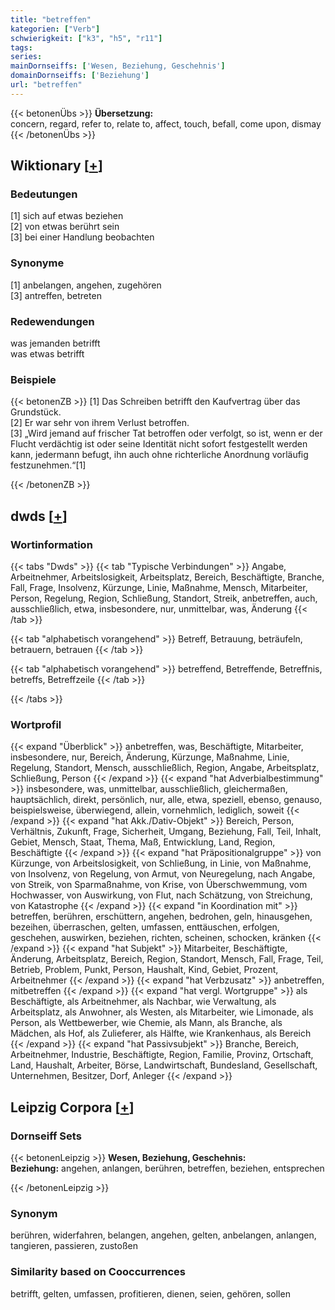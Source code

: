 ```yaml
---
title: "betreffen"
kategorien: ["Verb"]
schwierigkeit: ["k3", "h5", "r11"]
tags:
series:
mainDornseiffs: ['Wesen, Beziehung, Geschehnis']
domainDornseiffs: ['Beziehung']
url: "betreffen"
---
```


{{< betonenÜbs >}}
**Übersetzung:**  
concern, regard, refer to, relate to, affect, touch, befall, come upon, dismay  
{{< /betonenÜbs >}}

## Wiktionary [[+](https://de.wiktionary.org/wiki/betreffen)]

### Bedeutungen
[1] sich auf etwas beziehen  
[2] von etwas berührt sein  
[3] bei einer Handlung beobachten  

### Synonyme
[1] anbelangen, angehen, zugehören  
[3] antreffen, betreten  

### Redewendungen
was jemanden betrifft  
was etwas betrifft  

### Beispiele
{{< betonenZB >}}
[1] Das Schreiben betrifft den Kaufvertrag über das Grundstück.  
[2] Er war sehr von ihrem Verlust betroffen.  
[3] „Wird jemand auf frischer Tat betroffen oder verfolgt, so ist, wenn er der Flucht verdächtig ist oder seine Identität nicht sofort festgestellt werden kann, jedermann befugt, ihn auch ohne richterliche Anordnung vorläufig festzunehmen.“[1]  

{{< /betonenZB >}}


## dwds [[+](https://www.dwds.de/wb/betreffen)]

### Wortinformation
{{< tabs "Dwds" >}}
{{< tab "Typische Verbindungen" >}}
Angabe, Arbeitnehmer, Arbeitslosigkeit, Arbeitsplatz, Bereich, Beschäftigte, Branche, Fall, Frage, Insolvenz, Kürzunge, Linie, Maßnahme, Mensch, Mitarbeiter, Person, Regelung, Region, Schließung, Standort, Streik, anbetreffen, auch, ausschließlich, etwa, insbesondere, nur, unmittelbar, was, Änderung
{{< /tab >}}

{{< tab "alphabetisch vorangehend" >}}
Betreff, Betrauung, beträufeln, betrauern, betrauen
{{< /tab >}}

{{< tab "alphabetisch vorangehend" >}}
betreffend, Betreffende, Betreffnis, betreffs, Betreffzeile
{{< /tab >}}

{{< /tabs >}}

### Wortprofil
{{< expand "Überblick" >}} anbetreffen, was, Beschäftigte, Mitarbeiter, insbesondere, nur, Bereich, Änderung, Kürzunge, Maßnahme, Linie, Regelung, Standort, Mensch, ausschließlich, Region, Angabe, Arbeitsplatz, Schließung, Person {{< /expand >}}
{{< expand "hat Adverbialbestimmung" >}} insbesondere, was, unmittelbar, ausschließlich, gleichermaßen, hauptsächlich, direkt, persönlich, nur, alle, etwa, speziell, ebenso, genauso, beispielsweise, überwiegend, allein, vornehmlich, lediglich, soweit {{< /expand >}}
{{< expand "hat Akk./Dativ-Objekt" >}} Bereich, Person, Verhältnis, Zukunft, Frage, Sicherheit, Umgang, Beziehung, Fall, Teil, Inhalt, Gebiet, Mensch, Staat, Thema, Maß, Entwicklung, Land, Region, Beschäftigte {{< /expand >}}
{{< expand "hat Präpositionalgruppe" >}} von Kürzunge, von Arbeitslosigkeit, von Schließung, in Linie, von Maßnahme, von Insolvenz, von Regelung, von Armut, von Neuregelung, nach Angabe, von Streik, von Sparmaßnahme, von Krise, von Überschwemmung, vom Hochwasser, von Auswirkung, von Flut, nach Schätzung, von Streichung, von Katastrophe {{< /expand >}}
{{< expand "in Koordination mit" >}} betreffen, berühren, erschüttern, angehen, bedrohen, geln, hinausgehen, bezeihen, überraschen, gelten, umfassen, enttäuschen, erfolgen, geschehen, auswirken, beziehen, richten, scheinen, schocken, kränken {{< /expand >}}
{{< expand "hat Subjekt" >}} Mitarbeiter, Beschäftigte, Änderung, Arbeitsplatz, Bereich, Region, Standort, Mensch, Fall, Frage, Teil, Betrieb, Problem, Punkt, Person, Haushalt, Kind, Gebiet, Prozent, Arbeitnehmer {{< /expand >}}
{{< expand "hat Verbzusatz" >}} anbetreffen, mitbetreffen {{< /expand >}}
{{< expand "hat vergl. Wortgruppe" >}} als Beschäftigte, als Arbeitnehmer, als Nachbar, wie Verwaltung, als Arbeitsplatz, als Anwohner, als Westen, als Mitarbeiter, wie Limonade, als Person, als Wettbewerber, wie Chemie, als Mann, als Branche, als Mädchen, als Hof, als Zulieferer, als Hälfte, wie Krankenhaus, als Bereich {{< /expand >}}
{{< expand "hat Passivsubjekt" >}} Branche, Bereich, Arbeitnehmer, Industrie, Beschäftigte, Region, Familie, Provinz, Ortschaft, Land, Haushalt, Arbeiter, Börse, Landwirtschaft, Bundesland, Gesellschaft, Unternehmen, Besitzer, Dorf, Anleger {{< /expand >}}

## Leipzig Corpora [[+](https://corpora.uni-leipzig.de/en/res?word=betreffen&corpusId=deu_newscrawl-public_2018)]

### Dornseiff Sets
{{< betonenLeipzig >}}
**Wesen, Beziehung, Geschehnis:**  
**Beziehung:** angehen, anlangen, berühren, betreffen, beziehen, entsprechen  

{{< /betonenLeipzig >}}

### Synonym
berühren, widerfahren, belangen, angehen, gelten, anbelangen, anlangen, tangieren, passieren, zustoßen


### Similarity based on Cooccurrences
betrifft, gelten, umfassen, profitieren, dienen, seien, gehören, sollen

